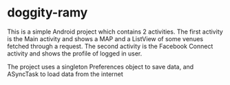doggity-ramy
============
This is a simple Android project which contains 2 activities.
The first activity is the Main activity and shows a MAP and a ListView of some venues fetched through a request.
The second activity is the Facebook Connect activity and shows the profile of logged in user.

The project uses a singleton Preferences object to save data, and ASyncTask to load data from the internet
